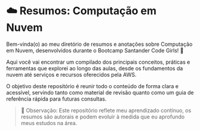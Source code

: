 # ☁️ Resumos: Computação em Nuvem

Bem-vinda(o) ao meu diretório de resumos e anotações sobre Computação em Nuvem, desenvolvidos durante o Bootcamp Santander Code Girls! 🚀

Aqui você vai encontrar um compilado dos principais conceitos, práticas e ferramentas que explorei ao longo das aulas, desde os fundamentos da nuvem até serviços e recursos oferecidos pela AWS.

O objetivo deste repositório é reunir todo o conteúdo de forma clara e acessível, servindo tanto como material de revisão quanto como um guia de referência rápida para futuras consultas.

> 📘 Observação: Este repositório reflete meu aprendizado contínuo, os resumos são autorais e podem evoluir à medida que eu aprofundo meus estudos na área.
